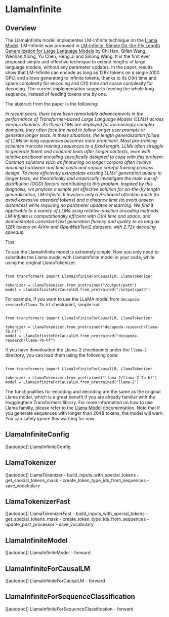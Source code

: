 <!--Copyright 2023 The HuggingFace Team. All rights reserved.

Licensed under the Apache License, Version 2.0 (the "License"); you may not use this file except in compliance with
the License. You may obtain a copy of the License at

http://www.apache.org/licenses/LICENSE-2.0

Unless required by applicable law or agreed to in writing, software distributed under the License is distributed on
an "AS IS" BASIS, WITHOUT WARRANTIES OR CONDITIONS OF ANY KIND, either express or implied. See the License for the
specific language governing permissions and limitations under the License.

⚠️ Note that this file is in Markdown but contain specific syntax for our doc-builder (similar to MDX) that may not be
rendered properly in your Markdown viewer.

-->

# LlamaInfinite

## Overview

The LlamaInfinite model implementes LM-Infinite technique on the [Llama Model](https://huggingface.co/docs/transformers/main/model_doc/llama).
LM-Infinite was proposed in [LM-Infinite: Simple On-the-Fly Length Generalization for Large Language Models](https://arxiv.org/abs/2308.16137) by Chi Han, Qifan Wang, Wenhan Xiong, Yu Chen, Heng Ji and Sinong Wang.
It is the first ever proposed simple and effective technique to extend lengths of large language models, without any parameter updates. In the paper, results show that LM-Infinite can encode as long as 128k tokens on a single A100 GPU, and allows generating to infinite tokens, thanks to its $O(n)$ time and space complexity for encoding and $O(1)$ time and space complexity for decoding.
The current implementation supports feeding the whole long sequence, instead of feeding tokens one by one.

The abstract from the paper is the following:

*In recent years, there have been remarkable advancements in the performance of Transformer-based Large Language Models (LLMs) across various domains. As these LLMs are deployed for increasingly complex domains, they often face the need to follow longer user prompts or generate longer texts. In these situations, the length generalization failure of LLMs on long sequences becomes more prominent. Most pre-training schemes truncate training sequences to a fixed length. LLMs often struggle to generate fluent and coherent texts after longer contexts, even with relative positional encoding specifically designed to cope with this problem. Common solutions such as finetuning on longer corpora often involve daunting hardware and time costs and require careful training process design. To more efficiently extrapolate existing LLMs’ generation quality to longer texts, we theoretically and empirically investigate the main out-of-distribution (OOD) factors contributing to this problem. Inspired by this diagnosis, we propose a simple yet effective solution for on-the-fly length generalization, LM-Infinite. It involves only a $\Lambda$-shaped attention mask (to avoid excessive attended tokens) and a distance limit (to avoid unseen distances) while requiring no parameter updates or learning. We find it applicable to a variety of LLMs using relative-position encoding methods. LM-Infinite is computationally efficient with $O(n)$ time and space, and demonstrates consistent text generation fluency and quality to as long as 128k tokens on ArXiv and OpenWebText2 datasets, with 2.72x decoding speedup.*


Tips:

To use the LlamaInfinite model is extremely simple. Now you only need to substitute the Llama model with LlamaInfinite model in your code, while using the original LlamaTokenizer.

```

from transformers import LlamaInfiniteForCausalLM, LlamaTokenizer

tokenizer = LlamaTokenizer.from_pretrained("/output/path")
model = LlamaInfiniteForCausalLM.from_pretrained("/output/path")

```


For example, if you want to use the LLaMA model from `decapoda-research/llama-7b-hf` checkpoint, simple run:

```

from transformers import LlamaInfiniteForCausalLM, LlamaTokenizer

tokenizer = LlamaTokenizer.from_pretrained("decapoda-research/llama-7b-hf")
model = LlamaInfiniteForCausalLM.from_pretrained("decapoda-research/llama-7b-hf")

```


If you have downloaded the Llama-2 checkpoints under the `llama-2` directory, you can load them using the following code:


```

from transformers import LlamaInfiniteForCausalLM, LlamaTokenizer

tokenizer = LlamaTokenizer.from_pretrained("llama-2/llama-2-7b-hf")
model = LlamaInfiniteForCausalLM.from_pretrained("llama-2")

```



The functionalities for encoding and decoding are the same as the original Llama model, which is a great benefit if you are already familiar with the Huggingface Transformers library.
For more information on how to use Llama familty, please refer to the [Llama Model](https://huggingface.co/docs/transformers/v4.34.0/model_doc/llama) documentation.
Note that if you generate sequences with longer than 2048 tokens, the model will warn. You can safely ignore this warning for now.


## LlamaInfiniteConfig

[[autodoc]] LlamaInfiniteConfig



## LlamaTokenizer

[[autodoc]] LlamaTokenizer
    - build_inputs_with_special_tokens
    - get_special_tokens_mask
    - create_token_type_ids_from_sequences
    - save_vocabulary

## LlamaTokenizerFast

[[autodoc]] LlamaTokenizerFast
    - build_inputs_with_special_tokens
    - get_special_tokens_mask
    - create_token_type_ids_from_sequences
    - update_post_processor
    - save_vocabulary


## LlamaInfiniteModel

[[autodoc]] LlamaInfiniteModel
    - forward


## LlamaInfiniteForCausalLM

[[autodoc]] LlamaInfiniteForCausalLM
    - forward

## LlamaInfiniteForSequenceClassification

[[autodoc]] LlamaInfiniteForSequenceClassification
    - forward

